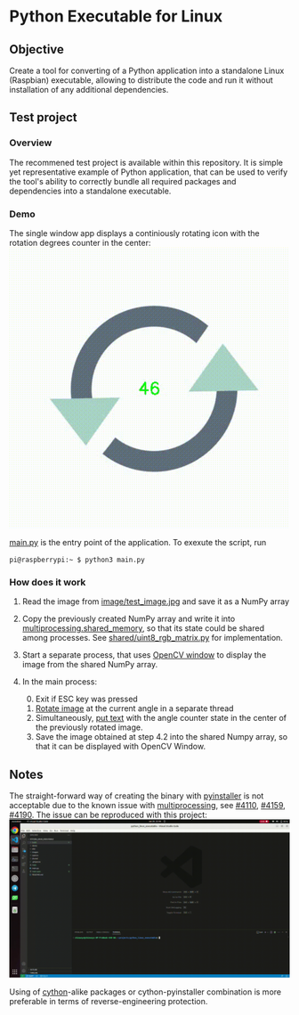 # Python Executable for Linux

## Objective 
Create a tool for converting of a Python application into a standalone Linux (Raspbian) executable, allowing to distribute the code and run it without installation of any additional dependencies. 

## Test project

### Overview
The recommened test project is available within this repository. It is simple yet representative example of Python application, that can be used to verify the tool's ability to correctly bundle all required packages and dependencies into a standalone executable.

### Demo
The single window app displays a continiously rotating icon with the rotation degrees counter in the center:
![](demo/python_execution.gif)

[main.py](main.py) is the entry point of the application. To exexute the script, run
```console
pi@raspberrypi:~ $ python3 main.py
```
### How does it work
1. Read the image from [image/test_image.jpg](images/test_image.jpg) and save it as a NumPy array
2. Copy the previously created NumPy array and write it into [multiprocessing.shared_memory](https://docs.python.org/3/library/multiprocessing.shared_memory.html), so that its state could be shared among processes. See [shared/uint8_rgb_matrix.py](shared/uint8_rgb_matrix.py) for implementation.
3. Start a separate process, that uses [OpenCV window](opencv/window/window.py) to display the image from the shared NumPy array.
4. In the main process:
    
    0. Exit if ESC key was pressed 
    1. [Rotate image](opencv/image_rotation/image_rotation.py) at the current angle in a separate thread
    2. Simultaneously, [put text](opencv/put_text/put_text.py) with the angle counter state in the center of the previously rotated image.
    3. Save the image obtained at step 4.2 into the shared Numpy array, so that it can be displayed with OpenCV Window.

## Notes
The straight-forward way of creating the binary with [pyinstaller](https://pyinstaller.org/en/stable/) is not acceptable due to the known issue with [multiprocessing](https://docs.python.org/3/library/multiprocessing.html), see [#4110](https://github.com/pyinstaller/pyinstaller/issues/4110), [#4159](https://github.com/pyinstaller/pyinstaller/issues/4159), [#4190](https://github.com/pyinstaller/pyinstaller/issues/4190). The issue can be reproduced with this project:
![](demo/pyinstaller_issue.gif)

Using of [cython](https://cython.org/)-alike packages or cython-pyinstaller combination is more preferable in terms of reverse-engineering protection. 
